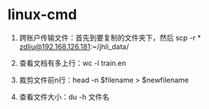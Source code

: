 # linux-cmd

1. 跨账户传输文件：首先到要复制的文件夹下，然后 scp -r * zdliu@192.168.126.181:~/jhli_data/

2. 查看文档有多上行：wc -l train.en

3. 裁剪文件前n行：head -n $filename > $newfilename

4. 查看文件大小：du -h 文件名

